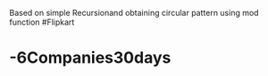 Based on simple Recursionand obtaining circular pattern using mod function
#Flipkart
# -6Companies30days
